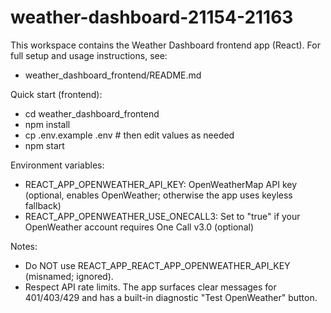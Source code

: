 # weather-dashboard-21154-21163

This workspace contains the Weather Dashboard frontend app (React). For full setup and usage instructions, see:
- weather_dashboard_frontend/README.md

Quick start (frontend):
- cd weather_dashboard_frontend
- npm install
- cp .env.example .env  # then edit values as needed
- npm start

Environment variables:
- REACT_APP_OPENWEATHER_API_KEY: OpenWeatherMap API key (optional, enables OpenWeather; otherwise the app uses keyless fallback)
- REACT_APP_OPENWEATHER_USE_ONECALL3: Set to "true" if your OpenWeather account requires One Call v3.0 (optional)

Notes:
- Do NOT use REACT_APP_REACT_APP_OPENWEATHER_API_KEY (misnamed; ignored).
- Respect API rate limits. The app surfaces clear messages for 401/403/429 and has a built-in diagnostic "Test OpenWeather" button.
